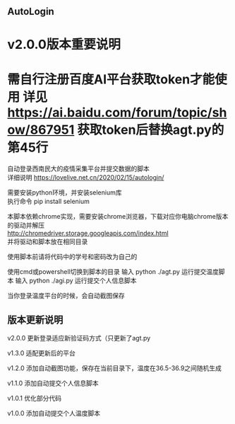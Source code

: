 ## AutoLogin
# v2.0.0版本重要说明
# 需自行注册百度AI平台获取token才能使用 详见 https://ai.baidu.com/forum/topic/show/867951 获取token后替换agt.py的第45行

自动登录西南民大的疫情采集平台并提交数据的脚本  
详细说明 https://lovelive.net.cn/2020/02/15/autologin/

需要安装python环境，并安装selenium库  
执行命令 pip install selenium  

本脚本依赖chrome实现，需要安装chrome浏览器，下载对应你电脑chrome版本的驱动并解压  
http://chromedriver.storage.googleapis.com/index.html  
并将驱动和脚本放在相同目录  

使用脚本前请将代码中的学号和密码改为自己的

使用cmd或powershell切换到脚本的目录 输入 python ./agt.py 运行提交温度脚本 输入 python ./agi.py 运行提交个人信息脚本 

当你登录温度平台的时候，会自动截图保存
  
## 版本更新说明   
v2.0.0 更新登录适应新验证码方式（只更新了agt.py
  
v1.3.0 适配更新后的平台
  
v1.2.0 添加自动截图功能，保存在当前目录下，温度在36.5-36.9之间随机生成
  
v1.1.0 添加自动提交个人信息脚本  
  
v1.0.1 优化部分代码  
  
v1.0.0 添加自动提交个人温度脚本  
